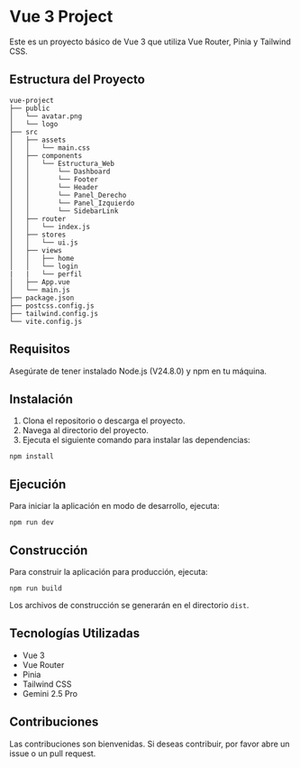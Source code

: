# Vue 3 Project

Este es un proyecto básico de Vue 3 que utiliza Vue Router, Pinia y Tailwind CSS.

## Estructura del Proyecto

```
vue-project
├── public
│   └── avatar.png
│   └── logo
├── src
│   ├── assets
│   │   └── main.css
│   ├── components
│   │   └── Estructura_Web
│   │       └── Dashboard
│   │       └── Footer
│   │       └── Header
│   │       └── Panel_Derecho
│   │       └── Panel_Izquierdo
│   │       └── SidebarLink
│   ├── router
│   │   └── index.js
│   ├── stores
│   │   └── ui.js
│   ├── views
│   │   ├── home
│   │   └── login
|   |   └── perfil
│   ├── App.vue
│   └── main.js
├── package.json
├── postcss.config.js
├── tailwind.config.js
└── vite.config.js
```

## Requisitos

Asegúrate de tener instalado Node.js (V24.8.0) y npm en tu máquina.

## Instalación

1. Clona el repositorio o descarga el proyecto.
2. Navega al directorio del proyecto.
3. Ejecuta el siguiente comando para instalar las dependencias:

```
npm install
```

## Ejecución

Para iniciar la aplicación en modo de desarrollo, ejecuta:

```
npm run dev
```

## Construcción

Para construir la aplicación para producción, ejecuta:

```
npm run build
```

Los archivos de construcción se generarán en el directorio `dist`.

## Tecnologías Utilizadas

- Vue 3
- Vue Router
- Pinia
- Tailwind CSS
- Gemini 2.5 Pro

## Contribuciones

Las contribuciones son bienvenidas. Si deseas contribuir, por favor abre un issue o un pull request.